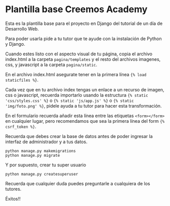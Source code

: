 # Plantilla base Creemos Academy

Esta es la plantilla base para el proyecto en Django del tutorial de un día de Desarrollo Web.

Para poder usarla pide a tu tutor que te ayude con la instalación de Python y Django.

Cuando estes listo con el aspecto visual de tu página, copia el archivo index.html a la carpeta `pagina/templates` y el resto del archivos imagenes, css, y javascript a la carpeta `pagina/static`.

En el archivo index.html asegurate tener en la primera línea `{% load staticfiles %}`.

Cada vez que en tu archivo index tengas un enlace a un recurso de imagen, css o javascript, recuerda importarlo usando la estructura `{% static 'css/styles.css' %}` o `{% static 'js/app.js' %}` o `{% static 'img/foto.png' %}`, pidele ayuda a tu tutor para hacer esta transformación.

En el formulario recuerda añadir esta línea entre las etiquetas `<form></form>` en cualquier lugar, pero recomendamos que sea la primera línea del form `{% csrf_token %}`.

Recuerda que debes crear la base de datos antes de poder ingresar la interfaz de administrador y a tus datos.

```
python manage.py makemigrations
python manage.py migrate
```

Y por supuesto, crear tu super usuario

```
python manage.py createsuperuser
```

Recuerda que cualquier duda puedes preguntarle a cualquiera de los tutores.

Éxitos!!

